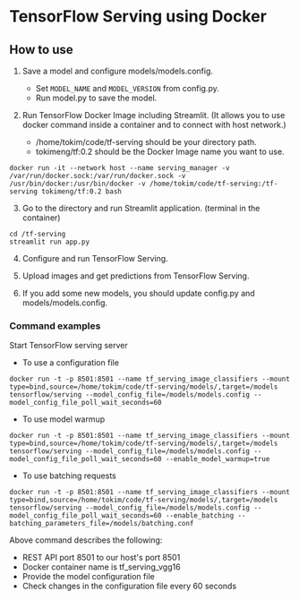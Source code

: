 # TensorFlow Serving using Docker

## How to use
1. Save a model and configure models/models.config.
    * Set ``` MODEL_NAME ``` and ``` MODEL_VERSION ``` from config.py.
    * Run model.py to save the model.
    
2. Run TensorFlow Docker Image including Streamlit. (It allows you to use docker command inside a container and to connect with host network.)
    * /home/tokim/code/tf-serving should be your directory path.
    * tokimeng/tf:0.2 should be the Docker Image name you want to use.

~~~
docker run -it --network host --name serving_manager -v /var/run/docker.sock:/var/run/docker.sock -v /usr/bin/docker:/usr/bin/docker -v /home/tokim/code/tf-serving:/tf-serving tokimeng/tf:0.2 bash
~~~

3. Go to the directory and run Streamlit application. (terminal in the container)
~~~
cd /tf-serving
streamlit run app.py
~~~

4. Configure and run TensorFlow Serving.

5. Upload images and get predictions from TensorFlow Serving.

6. If you add some new models, you should update config.py and models/models.config.

### Command examples
Start TensorFlow serving server

* To use a configuration file
~~~
docker run -t -p 8501:8501 --name tf_serving_image_classifiers --mount type=bind,source=/home/tokim/code/tf-serving/models/,target=/models tensorflow/serving --model_config_file=/models/models.config --model_config_file_poll_wait_seconds=60
~~~
* To use model warmup
~~~
docker run -t -p 8501:8501 --name tf_serving_image_classifiers --mount type=bind,source=/home/tokim/code/tf-serving/models/,target=/models tensorflow/serving --model_config_file=/models/models.config --model_config_file_poll_wait_seconds=60 --enable_model_warmup=true
~~~
* To use batching requests
~~~
docker run -t -p 8501:8501 --name tf_serving_image_classifiers --mount type=bind,source=/home/tokim/code/tf-serving/models/,target=/models tensorflow/serving --model_config_file=/models/models.config --model_config_file_poll_wait_seconds=60 --enable_batching --batching_parameters_file=/models/batching.conf
~~~
Above command describes the following:
* REST API port 8501 to our host's port 8501
* Docker container name is tf_serving_vgg16
* Provide the model configuration file
* Check changes in the configuration file every 60 seconds
